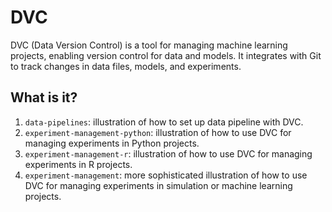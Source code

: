 # DVC

DVC (Data Version Control) is a tool for managing machine learning projects,
enabling version control for data and models. It integrates with Git to track
changes in data files, models, and experiments.


## What is it?

1. `data-pipelines`: illustration of how to set up data pipeline with DVC.
1. `experiment-management-python`: illustration of how to use DVC for managing
   experiments in Python projects.
1. `experiment-management-r`: illustration of how to use DVC for managing
   experiments in R projects.
1. `experiment-management`: more sophisticated illustration of how to use DVC
   for managing experiments in simulation or machine learning projects.
